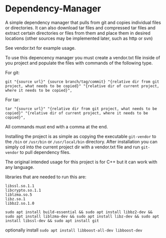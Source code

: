 # Dependency-Manager
A simple dependency manager that pulls from git and copies individual files or directories. It can also download tar files and compressed tar files and extract certain directories or files from them and place them in desired locations (other sources may be implemented later, such as http or svn)

See vendor.txt for example usage.

To use this depencency manager you must create a vendor.txt file inside of you project and populate the files with commands of the following type.

For git:

`git "{source url}" {source branch/tag/commit} "{relative dir from git project, what needs to be copied}" "{relative dir of current project, where it needs to be copied}",`

For tar:

`tar "{source url}" "{relative dir from git project, what needs to be copied}" "{relative dir of current project, where it needs to be copied}",`

All commands must end with a comma at the end.

Installing the project is as simple as copying the executable `git-vendor` to the `/bin` or `/usr/bin` or `/usr/local/bin` directory. After installation you can simply cd into the current project dir with a vendor.txt file and run `git-vendor` to pull dependency files.

The original intended usage for this project is for C++ but it can work with any language.

libraries that are needed to run this are:

```
libssl.so.1.1 
libcrypto.so.1.1
liblzma.so.5 
libz.so.1
libbz2.so.1.0
```

```
sudo apt install build-essential && sudo apt install libbz2-dev && sudo apt install liblzma-dev && sudo apt install libz-dev && sudo apt install libssl-dev && sudo apt install git
```

optionally install `sudo apt install libboost-all-dev libboost-dev`
